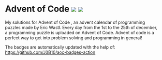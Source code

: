 # Advent of Code ![](https://img.shields.io/badge/day%20📅-12-blue)      ![](https://img.shields.io/badge/stars%20⭐-22-yellow)  
My solutions for Advent of Code , an advent calendar of programming puzzles made by Eric Wastl. Every day from the 1st to the 25th of december, a programming puzzle is uploaded on Advent of Code. Advent of code is a perfect way to get into problem solving and programming in general!

The badges are automatically updated with the help of: https://github.com/J0B10/aoc-badges-action
